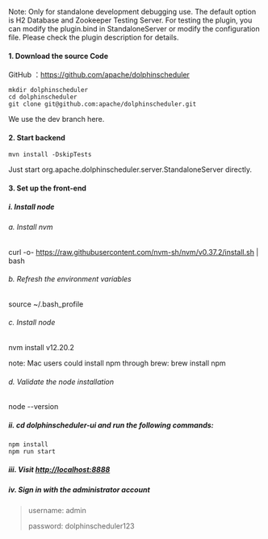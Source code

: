 Note: Only for standalone development debugging use. The default option is H2 Database and Zookeeper Testing Server.
For testing the plugin, you can modify the plugin.bind in StandaloneServer or modify the configuration file. Please check the plugin description for details.

#### 1. Download the source Code

GitHub ：https://github.com/apache/dolphinscheduler

```shell
mkdir dolphinscheduler
cd dolphinscheduler
git clone git@github.com:apache/dolphinscheduler.git
```

We use the dev branch here.

#### 2. Start backend

```shell
mvn install -DskipTests
```

Just start org.apache.dolphinscheduler.server.StandaloneServer directly.

#### 3. Set up the front-end

##### i. Install node

######  a. Install nvm

curl -o- https://raw.githubusercontent.com/nvm-sh/nvm/v0.37.2/install.sh | bash

######  b. Refresh the environment variables

 source ~/.bash_profile

######  c. Install node

 nvm install v12.20.2

note: Mac users could install npm through brew: brew install npm

###### d. Validate the node installation

 node --version

##### ii. cd dolphinscheduler-ui and run the following commands:

```shell
npm install
npm run start
```

##### iii. Visit [http://localhost:8888](http://localhost:8888/)

##### iv. Sign in with the administrator account

>    username: admin
>
>    password: dolphinscheduler123
